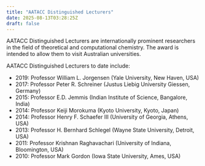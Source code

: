 ```yaml
---
title: "AATACC Distinguished Lecturers"
date: 2025-08-13T03:28:25Z
draft: false
---
```


AATACC Distinguished Lecturers are internationally prominent researchers in the field of theoretical and computational chemistry. The award is intended to allow them to visit Australian universities. 

AATACC Distinguished Lecturers to date include:

*   2019: Professor William L. Jorgensen (Yale University, New Haven, USA)
*   2017: Professor Peter R. Schreiner (Justus Liebig University Giessen, Germany)
*   2015: Professor E.D. Jemmis (Indian Institute of Science, Bangalore, India)
*   2014: Professor Keiji Morokuma (Kyoto University, Kyoto, Japan)
*   2014: Professor Henry F. Schaefer III (University of Georgia, Athens, USA)
*   2013: Professor H. Bernhard Schlegel (Wayne State University, Detroit, USA)
*   2011: Professor Krishnan Raghavachari (University of Indiana, Bloomington, USA)
*   2010: Professor Mark Gordon (Iowa State University, Ames, USA)
